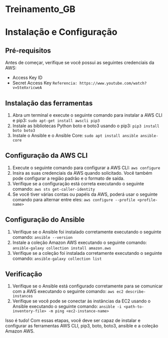 # Treinamento_GB
# Instalação e Configuração

## Pré-requisitos

Antes de começar, verifique se você possui as seguintes credenciais da AWS:
- Access Key ID
- Secret Access Key
`Referencia: https://www.youtube.com/watch?v=SteXxricweA`
## Instalação das ferramentas

1. Abra um terminal e execute o seguinte comando para instalar a AWS CLI e pip3:
        `sudo apt-get install awscli pip3`
2. Instale as bibliotecas Python boto e boto3 usando o pip3:
 `pip3 install boto boto3`
3. Instale o Ansible e o Ansible Core:
 `sudo apt install ansible ansible-core`

## Configuração da AWS CLI

1. Execute o seguinte comando para configurar a AWS CLI:
 `aws configure`
2. Insira as suas credenciais da AWS quando solicitado. Você também pode configurar a região padrão e o formato de saída.
3. Verifique se a configuração está correta executando o seguinte comando:
 `aws sts get-caller-identity`
4. Se você tiver várias contas ou papéis da AWS, poderá usar o seguinte comando para alternar entre eles:
 `aws configure --profile <profile-name>`

## Configuração do Ansible

1. Verifique se o Ansible foi instalado corretamente executando o seguinte comando:
 `ansible --version`
2. Instale a coleção Amazon AWS executando o seguinte comando:
 `ansible-galaxy collection install amazon.aws`
3. Verifique se a coleção foi instalada corretamente executando o seguinte comando:
 `ansible-galaxy collection list`

## Verificação

1. Verifique se o Ansible está configurado corretamente para se comunicar com a AWS executando o seguinte comando:
 `aws ec2 describe-instances`
2. Verifique se você pode se conectar às instâncias da EC2 usando o Ansible executando o seguinte comando:
 `ansible -i <path-to-inventory-file> -m ping <ec2-instance-name>`

Isso é tudo! Com essas etapas, você deve ser capaz de instalar e configurar as ferramentas AWS CLI, pip3, boto, boto3, ansible e a coleção Amazon AWS.
